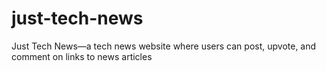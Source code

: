 # just-tech-news
Just Tech News—a tech news website where users can post, upvote, and comment on links to news articles
